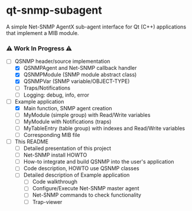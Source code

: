 # qt-snmp-subagent
A simple Net-SNMP AgentX sub-agent interface for Qt (C++) applications that implement a MIB module.

### :warning: Work In Progress :warning:
- [ ] QSNMP header/source implementation
  - [x] QSNMPAgent and Net-SNMP callback handler
  - [x] QSNMPModule (SNMP module abstract class)
  - [x] QSNMPVar (SNMP variable/OBJECT-TYPE)
  - [ ] Traps/Notifications
  - [ ] Logging: debug, info, error
- [ ] Example application
  - [x] Main function, SNMP agent creation
  - [ ] MyModule (simple group) with Read/Write variables
  - [ ] MyModule with Notifications (traps)
  - [ ] MyTableEntry (table group) with indexes and Read/Write variables
  - [ ] Corresponding MIB file
- [ ] This README
  - [ ] Detailed presentation of this project
  - [ ] Net-SNMP install HOWTO
  - [ ] How-to integrate and build QSNMP into the user's application
  - [ ] Code description, HOWTO use QSNMP classes
  - [ ] Detailed description of Example application
    - [ ] Code walkthrough
    - [ ] Configure/Execute Net-SNMP master agent
    - [ ] Net-SNMP commands to check functionality
    - [ ] Trap-viewer
